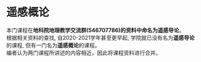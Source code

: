 # 遥感概论
本门课程在**地科院地理教学交流群(546707786)**的资料中命名为**遥感导论**。  
根据相关资料的查找, 自2020-2021学年甚至更早起, 学院就已没有名为**遥感导论**的课程, 但有一门名为**遥感概论**的课程。  
编者认为两门课程所讲述的内容相近，因此将课程资料进行合并。  